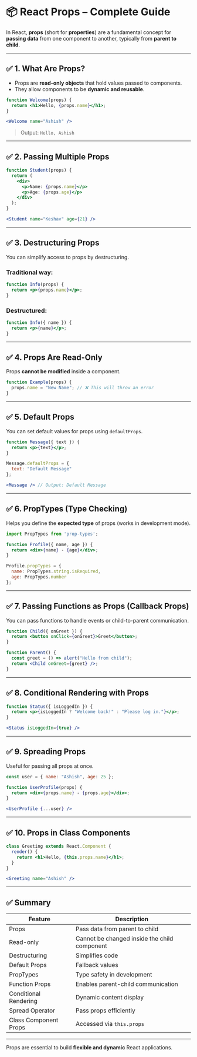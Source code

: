 
# 📦 React Props – Complete Guide

In React, **props** (short for **properties**) are a fundamental concept for **passing data** from one component to another, typically from **parent to child**.

---

## ✅ 1. What Are Props?

- Props are **read-only objects** that hold values passed to components.
- They allow components to be **dynamic and reusable**.

```jsx
function Welcome(props) {
  return <h1>Hello, {props.name}</h1>;
}
```

```jsx
<Welcome name="Ashish" />
```

> Output: `Hello, Ashish`

---

## ✅ 2. Passing Multiple Props

```jsx
function Student(props) {
  return (
    <div>
      <p>Name: {props.name}</p>
      <p>Age: {props.age}</p>
    </div>
  );
}
```

```jsx
<Student name="Keshav" age={21} />
```

---

## ✅ 3. Destructuring Props

You can simplify access to props by destructuring.

### Traditional way:
```jsx
function Info(props) {
  return <p>{props.name}</p>;
}
```

### Destructured:
```jsx
function Info({ name }) {
  return <p>{name}</p>;
}
```

---

## ✅ 4. Props Are Read-Only

Props **cannot be modified** inside a component.

```jsx
function Example(props) {
  props.name = "New Name"; // ❌ This will throw an error
}
```

---

## ✅ 5. Default Props

You can set default values for props using `defaultProps`.

```jsx
function Message({ text }) {
  return <p>{text}</p>;
}

Message.defaultProps = {
  text: "Default Message"
};
```

```jsx
<Message /> // Output: Default Message
```

---

## ✅ 6. PropTypes (Type Checking)

Helps you define the **expected type** of props (works in development mode).

```jsx
import PropTypes from 'prop-types';

function Profile({ name, age }) {
  return <div>{name} - {age}</div>;
}

Profile.propTypes = {
  name: PropTypes.string.isRequired,
  age: PropTypes.number
};
```

---

## ✅ 7. Passing Functions as Props (Callback Props)

You can pass functions to handle events or child-to-parent communication.

```jsx
function Child({ onGreet }) {
  return <button onClick={onGreet}>Greet</button>;
}

function Parent() {
  const greet = () => alert("Hello from child");
  return <Child onGreet={greet} />;
}
```

---

## ✅ 8. Conditional Rendering with Props

```jsx
function Status({ isLoggedIn }) {
  return <p>{isLoggedIn ? "Welcome back!" : "Please log in."}</p>;
}
```

```jsx
<Status isLoggedIn={true} />
```

---

## ✅ 9. Spreading Props

Useful for passing all props at once.

```jsx
const user = { name: "Ashish", age: 25 };

function UserProfile(props) {
  return <div>{props.name} - {props.age}</div>;
}

<UserProfile {...user} />
```

---

## ✅ 10. Props in Class Components

```jsx
class Greeting extends React.Component {
  render() {
    return <h1>Hello, {this.props.name}</h1>;
  }
}
```

```jsx
<Greeting name="Ashish" />
```

---

## ✅ Summary

| Feature                    | Description                                      |
|----------------------------|--------------------------------------------------|
| Props                     | Pass data from parent to child                   |
| Read-only                 | Cannot be changed inside the child component     |
| Destructuring             | Simplifies code                                  |
| Default Props             | Fallback values                                  |
| PropTypes                 | Type safety in development                       |
| Function Props            | Enables parent-child communication               |
| Conditional Rendering     | Dynamic content display                          |
| Spread Operator           | Pass props efficiently                          |
| Class Component Props     | Accessed via `this.props`                        |

---

Props are essential to build **flexible and dynamic** React applications.
